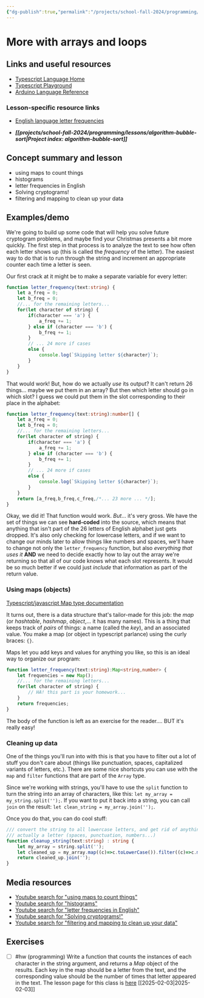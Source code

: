 ```yaml
---
{"dg-publish":true,"permalink":"/projects/school-fall-2024/programming/lessons/more-arrays-and-loops/"}
---
```



#  More with arrays and loops

## Links and useful resources

- [Typescript Language Home](https://www.typescriptlang.org/)
- [Typescript Playground](https://www.typescriptlang.org/play/)
- [Arduino Language Reference](https://docs.arduino.cc/language-reference/)


### Lesson-specific resource links

- [English language letter frequencies](https://www3.nd.edu/~busiforc/handouts/cryptography/letterfrequencies.html) 

- ***[[projects/school-fall-2024/programming/lessons/algorithm-bubble-sort\|Project index: algorithm-bubble-sort]]*** 
## Concept summary and lesson


- using maps to count things 
- histograms 
- letter frequencies in English 
- Solving cryptograms! 
- filtering and mapping to clean up your data 

## Examples/demo

We're going to build up some code that will help you solve future cryptogram problems, and maybe find your Christmas presents a bit more quickly. The first step in that process is to analyze the text to see how often each letter shows up (this is called the *frequency* of the letter). The easiest way to do that is to run through the string and increment an appropriate counter each time a letter is seen.

Our first crack at it might be to make a separate variable for every letter:

```typescript
function letter_frequency(text:string) {
    let a_freq = 0;
    let b_freq = 0;
    //... for the remaining letters...
    for(let character of string) {
        if(character === 'a') {
            a_freq += 1;
        } else if (character === 'b') {
            b_freq += 1;
        }
        // ... 24 more if cases
        else {
            console.log(`Skipping letter ${character}`);
        }
    }
}
```

That would work! But, how do we actually *use* its output? It can't return 26 things... maybe we put them in an array? But then which letter should go in which slot? I guess we could put them in the slot corresponding to their place in the alphabet:

```typescript
function letter_frequency(text:string):number[] {
    let a_freq = 0;
    let b_freq = 0;
    //... for the remaining letters...
    for(let character of string) {
        if(character === 'a') {
            a_freq += 1;
        } else if (character === 'b') {
            b_freq += 1;
        }
        // ... 24 more if cases
        else {
            console.log(`Skipping letter ${character}`);
        }
    }
    return [a_freq,b_freq,c_freq,/*... 23 more ... */];
}
```

Okay, we did it! That function would work. *But*... it's very gross. We have the set of things we can see **hard-coded** into the source, which means that anything that isn't part of the 26 letters of English alphabet just gets dropped. It's also only checking for lowercase letters, and if we want to change our minds later to allow things like numbers and spaces, we'll have to change not only the `letter_frequency` function, but also *everything that uses it* **AND** we need to decide exactly how to lay out the array we're returning so that all of our code knows what each slot represents. It would be so much better if we could just *include* that information as part of the return value.

### Using maps (objects)

[Typescript/javascript Map type documentation](https://developer.mozilla.org/en-US/docs/Web/JavaScript/Reference/Global_Objects/Map)

It turns out, there is a data structure that's tailor-made for this job: the *map* (or *hashtable*, *hashmap*, *object*,... it has many names). This is a thing that keeps track of *pairs* of things: a name (called the *key*), and an associated value. You make a map (or object in typescript parlance) using the curly braces: `{}`.

Maps let you add keys and values for anything you like, so this is an ideal way to organize our program:

```typescript
function letter_frequency(text:string):Map<string,number> {
    let frequencies = new Map();
    //... for the remaining letters...
    for(let character of string) {
        // HA! this part is your homework...
    }
    return frequencies;
}
```

The body of the function is left as an exercise for the reader.... BUT it's really easy!

### Cleaning up data

One of the things you'll run into with this is that you have to filter out a lot of stuff you don't care about (things like punctuation, spaces, capitalized variants of letters, etc.). There are some nice shortcuts you can use with the `map` and `filter` functions that are part of the `Array` type.

Since we're working with strings, you'll have to use the `split` function to turn the string into an array of characters, like this: `let my_array = my_string.split('');`. If you want to put it back into a string, you can call `join` on the result: `let clean_string = my_array.join('');`.

Once you do that, you can do cool stuff:

```typescript
/// convert the string to all lowercase letters, and get rid of anything that isn't 
/// actually a letter (spaces, punctuation, numbers...)
function cleanup_string(text:string) : string {
    let my_array = string.split('');
    let cleaned_up = my_array.map((c)=>c.toLowerCase()).filter((c)=>c.match(/[a-z]/));
    return cleaned_up.join('');
}
```

## Media resources

- [Youtube search for "using maps to count things"](https://www.youtube.com/results?search_query=using%20maps%20to%20count%20things) 
- [Youtube search for "histograms"](https://www.youtube.com/results?search_query=histograms) 
- [Youtube search for "letter frequencies in English"](https://www.youtube.com/results?search_query=letter%20frequencies%20in%20English) 
- [Youtube search for "Solving cryptograms!"](https://www.youtube.com/results?search_query=Solving%20cryptograms!) 
- [Youtube search for "filtering and mapping to clean up your data"](https://www.youtube.com/results?search_query=filtering%20and%20mapping%20to%20clean%20up%20your%20data) 

## Exercises

- [ ] #hw (programming) Write a function that counts the instances of each character in the string argument, and returns a *Map* object of the results. Each key in the map should be a letter from the text, and the corresponding value should be the number of times that letter appeared in the text. The lesson page for this class is [here](https://school.ginosterous.com/projects/school-fall-2024/programming/lessons/more-arrays-and-loops) [[2025-02-03\|2025-02-03]]
